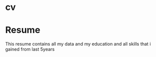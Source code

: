 # cv
# Resume
This resume contains all my data and my education and all skills that i gained from last 5years
